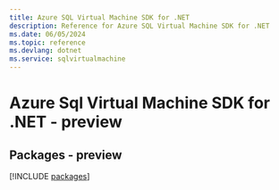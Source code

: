 ```yaml
---
title: Azure SQL Virtual Machine SDK for .NET
description: Reference for Azure SQL Virtual Machine SDK for .NET
ms.date: 06/05/2024
ms.topic: reference
ms.devlang: dotnet
ms.service: sqlvirtualmachine
---
```

# Azure Sql Virtual Machine SDK for .NET - preview
## Packages - preview
[!INCLUDE [packages](sql-virtual-machine-index.md)]
